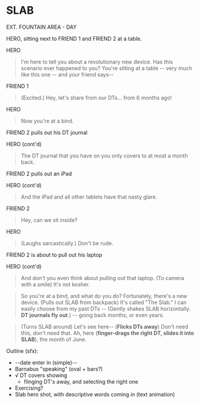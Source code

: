 
# SLAB

EXT. FOUNTAIN AREA - DAY

HERO, sitting next to FRIEND 1 and FRIEND 2 at a table.

HERO
> I'm here to tell you about a revolutionary new device. Has this scenario ever happened to you? You're sitting at a table -- very much like this one -- and your friend says--

FRIEND 1
> (Excited.) Hey, let's share from our DTs... from 6 months ago!

HERO
> Now you're at a bind. 

FRIEND 2 pulls out his DT journal

HERO (cont'd)
> The DT journal that you have on you only covers to at most a month back.

FRIEND 2 pulls out an iPad

HERO (cont'd)
> And the iPad and all other tablets have that nasty glare.

FRIEND 2
> Hey, can we sit inside?

HERO
> (Laughs sarcastically.) Don't be rude.

FRIEND 2 is about to pull out his laptop

HERO (cont'd)
> And don't you even think about pulling out that laptop.
> (To camera with a smile) It's not kosher.

> So you're at a bind, and what do you do?
> Fortunately, there's a new device.
> (Pulls out SLAB from backpack) It's called "The Slab."
> I can easily choose from my past DTs -- (Gently shakes SLAB horizontally. **DT journals fly out**.) -- going back months, or even years.

> (Turns SLAB around) Let's see here-- 
> (**Flicks DTs away**)
> Don't need this, don't need that. Ah, here (**finger-drags the right DT, slides it into SLAB**), the month of June.




Outline (sfx):

- --date enter in (simple)--
- Barnabus "speaking" (oval + bars?)
- √ DT covers showing
	- flinging DT's away, and selecting the right one
- Exercising?
- Slab hero shot, with descriptive words coming in (text animation)
